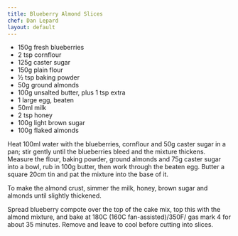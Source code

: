 ```yaml
---
title: Blueberry Almond Slices
chef: Dan Lepard
layout: default
---
```


* 150g fresh blueberries
* 2 tsp cornflour
* 125g caster sugar
* 150g plain flour
* ½ tsp baking powder
* 50g ground almonds
* 100g unsalted butter, plus 1 tsp extra
* 1 large egg, beaten
* 50ml milk
* 2 tsp honey
* 100g light brown sugar
* 100g flaked almonds

Heat 100ml water with the blueberries, cornflour and 50g caster sugar in a pan; stir gently until the blueberries bleed and the mixture thickens. Measure the flour, baking powder, ground almonds and 75g caster sugar into a bowl, rub in 100g butter, then work through the beaten egg. Butter a square 20cm tin and pat the mixture into the base of it.

To make the almond crust, simmer the milk, honey, brown sugar and almonds until slightly thickened.

Spread blueberry compote over the top of the cake mix, top this with the almond mixture, and bake at 180C (160C fan-assisted)/350F/ gas mark 4 for about 35 minutes. Remove and leave to cool before cutting into slices.
